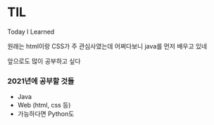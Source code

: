 # TIL
Today I Learned

원래는 html이랑 CSS가 주 관심사였는데 어쩌다보니 java를 먼저 배우고 있네

앞으로도 많이 공부하고 싶다


### 2021년에 공부할 것들
- Java
- Web (html, css 등)
- 가능하다면 Python도
